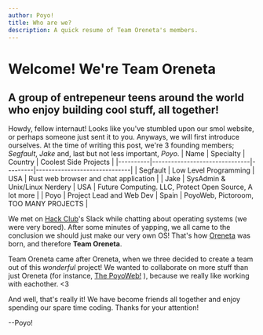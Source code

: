 ```yaml
---
author: Poyo!
title: Who are we?
description: A quick resume of Team Oreneta's members.
---
```


# Welcome! We're Team Oreneta
## A group of entrepeneur teens around the world who enjoy building cool stuff, all together! 

Howdy, fellow internaut! Looks like you've stumbled upon our smol website, or perhaps someone just sent it to you.
Anyways, we will first introduce ourselves. At the time of writing this post, we're 3 founding members; *Segfault*, *Jake* and, last but not less important, *Poyo*. 
| Name     | Specialty                     | Country |     Coolest Side Projects    |
|----------|-------------------------------|---------|------------------------------|
| Segfault | Low Level Programming         | USA     | Rust web browser and chat application |
| Jake     | SysAdmin & Unix/Linux Nerdery | USA     | Future Computing. LLC, Protect Open Source, A lot more |
| Poyo     | Project Lead and Web Dev      | Spain   | PoyoWeb, Pictoroom, TOO MANY PROJECTS           |

We met on [Hack Club](https://hackclub.com)'s Slack while chatting about operating systems (we were very bored). After some minutes of yapping, we all came to the conclusion we should just make our very own OS! That's how [Oreneta](/projects/oreneta) was born, and therefore __Team Oreneta__.

Team Oreneta came after Oreneta, when we three decided to create a team out of this *wonderful* project!
We wanted to collaborate on more stuff than just Oreneta (for instance, [The PoyoWeb!](https://poyoweb.org) ), because we really like working with eachother. <3

And well, that's really it! We have become friends all together and enjoy spending our spare time coding.
Thanks for your attention!

--Poyo!